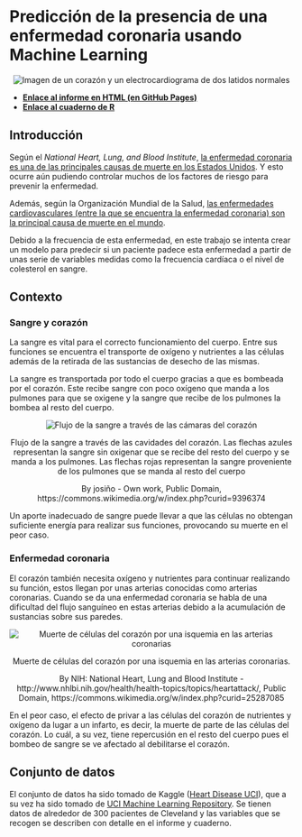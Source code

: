 # Predicción de la presencia de una enfermedad coronaria usando Machine Learning

<p align="center">
    <img src="https://media.tenor.com/bpohKX264QoAAAAC/corazon-latiendo.gif" alt="Imagen de un corazón y un electrocardiograma de dos latidos normales" />
</p>

- [**Enlace al informe en HTML (en GitHub Pages)**](https://carlosdg.github.io/PrediccionEnfermedadCoronaria/)
- [**Enlace al cuaderno de R**](project/notebooks/main.Rmd)

## Introducción

Según el *National Heart, Lung, and Blood Institute*, [la enfermedad coronaria es una de las principales causas de muerte en los Estados Unidos](https://www.nhlbi.nih.gov/health-topics/espanol/enfermedad-coronaria). Y esto ocurre aún pudiendo controlar muchos de los factores de riesgo para prevenir la enfermedad.

Además, según la Organización Mundial de la Salud, [las enfermedades cardiovasculares (entre la que se encuentra la enfermedad coronaria) son la principal causa de muerte en el mundo](https://www.who.int/es/news-room/fact-sheets/detail/cardiovascular-diseases-(cvds)).

Debido a la frecuencia de esta enfermedad, en este trabajo se intenta crear un modelo para predecir si un paciente padece esta enfermedad a partir de unas serie de variables medidas como la frecuencia cardíaca o el nivel de colesterol en sangre.

## Contexto 

### Sangre y corazón

La sangre es vital para el correcto funcionamiento del cuerpo. Entre sus funciones se encuentra el transporte de oxígeno y nutrientes a las células además de la retirada de las sustancias de desecho de las mismas.

La sangre es transportada por todo el cuerpo gracias a que es bombeada por el corazón. Este recibe sangre con poco oxígeno que manda a los pulmones para que se oxigene y la sangre que recibe de los pulmones la bombea al resto del cuerpo.

<p align="center">
  <img src="docs/images/Latidos.gif" alt="Flujo de la sangre a través de las cámaras del corazón" />
  <p align="center">Flujo de la sangre a través de las cavidades del corazón. Las flechas azules representan la sangre sin oxigenar que se recibe del resto del cuerpo y se manda a los pulmones. Las flechas rojas representan la sangre proveniente de los pulmones que se manda al resto del cuerpo</p>
      
  <p align="center">By josiño - Own work, Public Domain, https://commons.wikimedia.org/w/index.php?curid=9396374</p>
</p>

Un aporte inadecuado de sangre puede llevar a que las células no obtengan suficiente energía para realizar sus funciones, provocando su muerte en el peor caso.


### Enfermedad coronaria

El corazón también necesita oxígeno y nutrientes para continuar realizando su función, estos llegan por unas arterias conocidas como arterias coronarias. Cuando se da una enfermedad coronaria se habla de una dificultad del flujo sanguíneo en estas arterias debido a la acumulación de sustancias sobre sus paredes.

<p align="center">
  <img src="docs/images/Heart_attack-NIH.gif" alt="Muerte de células del corazón por una isquemia en las arterias coronarias">
  <p align="center">Muerte de células del corazón por una isquemia en las arterias coronarias.</p>
  
  <p align="center">By NIH: National Heart, Lung and Blood Institute - http://www.nhlbi.nih.gov/health/health-topics/topics/heartattack/, Public Domain, https://commons.wikimedia.org/w/index.php?curid=25287085</p>
</p>

En el peor caso, el efecto de privar a las células del corazón de nutrientes y oxígeno da lugar a un infarto, es decir, la muerte de parte de las células del corazón. Lo cuál, a su vez, tiene repercusión en el resto del cuerpo pues el bombeo de sangre se ve afectado al debilitarse el corazón.

## Conjunto de datos

El conjunto de datos ha sido tomado de Kaggle ([Heart Disease UCI](https://www.kaggle.com/ronitf/heart-disease-uci)), que a su vez ha sido tomado de [UCI Machine Learning Repository](https://archive.ics.uci.edu/ml/datasets/Heart+Disease). Se tienen datos de alrededor de 300 pacientes de Cleveland y las variables que se recogen se describen con detalle en el informe y cuaderno.

